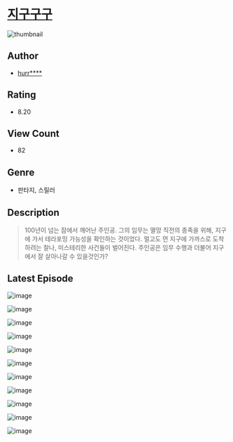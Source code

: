 # [지구구구](https://comic.naver.com/challenge/list?titleId=811383)
![thumbnail](https://image-comic.pstatic.net/user_contents_data/challenge_comic/2023/05/25/299872/upload_3919599757431224163_480x623.jpeg)

## Author
- [hurr****](https://comic.naver.com/artistTitle?id=299872)

## Rating
- 8.20

## View Count
- 82

## Genre
- 판타지, 스릴러

## Description
> 100년이 넘는 잠에서 깨어난 주인공. 그의 임무는 멸망 직전의 종족을 위해, 지구에 가서 테라포밍 가능성을 확인하는 것이었다. 멀고도 먼 지구에 가까스로 도착하려는 찰나, 미스테리한 사건들이 벌어진다. 주인공은 임무 수행과 더불어 지구에서 잘 살아나갈 수 있을것인가?


## Latest Episode
![image](https://image-comic.pstatic.net/user_contents_data/challenge_comic/2023/05/25/299872/upload_3487304770701910581.jpeg)

![image](https://image-comic.pstatic.net/user_contents_data/challenge_comic/2023/05/25/299872/upload_3919030196781475430.jpeg)

![image](https://image-comic.pstatic.net/user_contents_data/challenge_comic/2023/05/25/299872/upload_3906364917995877473.jpeg)

![image](https://image-comic.pstatic.net/user_contents_data/challenge_comic/2023/05/25/299872/upload_3918803711009829687.jpeg)

![image](https://image-comic.pstatic.net/user_contents_data/challenge_comic/2023/05/25/299872/upload_7291386295831507809.jpeg)

![image](https://image-comic.pstatic.net/user_contents_data/challenge_comic/2023/05/25/299872/upload_3762532300099903845.jpeg)

![image](https://image-comic.pstatic.net/user_contents_data/challenge_comic/2023/05/25/299872/upload_3832906550405642546.jpeg)

![image](https://image-comic.pstatic.net/user_contents_data/challenge_comic/2023/05/25/299872/upload_7364623669369648945.jpeg)

![image](https://image-comic.pstatic.net/user_contents_data/challenge_comic/2023/05/25/299872/upload_3544951078014498352.jpeg)

![image](https://image-comic.pstatic.net/user_contents_data/challenge_comic/2023/05/25/299872/upload_7016950594425402676.jpeg)

![image](https://image-comic.pstatic.net/user_contents_data/challenge_comic/2023/05/25/299872/upload_3763099665346881074.jpeg)
